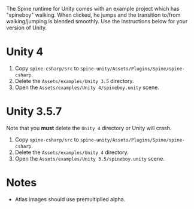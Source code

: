 The Spine runtime for Unity comes with an example project which has "spineboy" walking. When clicked, he jumps and the transition to/from walking/jumping is blended smoothly. Use the instructions below for your version of Unity.

# Unity 4

1. Copy `spine-csharp/src` to `spine-unity/Assets/Plugins/Spine/spine-csharp`.
1. Delete the `Assets/examples/Unity 3.5` directory.
1. Open the `Assets/examples/Unity 4/spineboy.unity` scene.

# Unity 3.5.7

Note that you **must** delete the `Unity 4` directory or Unity will crash.

1. Copy `spine-csharp/src` to `spine-unity/Assets/Plugins/Spine/spine-csharp`.
1. Delete the `Assets/examples/Unity 4` directory.
1. Open the `Assets/examples/Unity 3.5/spineboy.unity` scene.

# Notes

- Atlas images should use premultiplied alpha.
